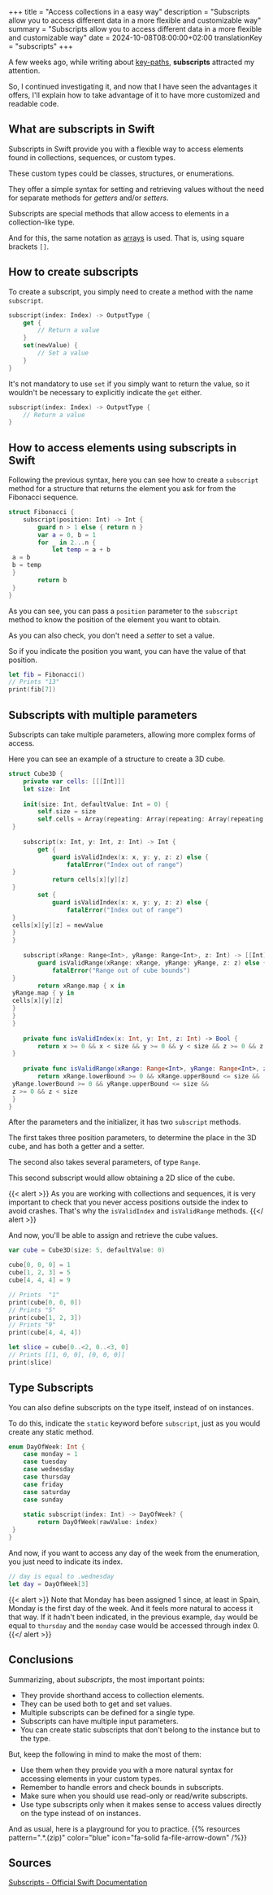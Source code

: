 +++
title = "Access collections in a easy way"
description = "Subscripts allow you to access different data in a more flexible and customizable way"
summary = "Subscripts allow you to access different data in a more flexible and customizable way"
date = 2024-10-08T08:00:00+02:00
translationKey = "subscripts"
+++

A few weeks ago, while writing about [key-paths](../key-path-expressions-swift), **subscripts** attracted my attention.

So, I continued investigating it, and now that I have seen the advantages it offers, I'll explain how to take advantage of it to have more customized and readable code.

## What are subscripts in Swift

Subscripts in Swift provide you with a flexible way to access elements found in collections, sequences, or custom types.

These custom types could be classes, structures, or enumerations.

They offer a simple syntax for setting and retrieving values without the need for separate methods for *getters* and/or *setters*.

Subscripts are special methods that allow access to elements in a collection-like type.

And for this, the same notation as [arrays](../swift-collection-types.md#arrays) is used. That is, using square brackets `[]`.

## How to create subscripts

To create a subscript, you simply need to create a method with the name `subscript`.

```swift
subscript(index: Index) -> OutputType {
    get {
        // Return a value
    }
    set(newValue) {
        // Set a value
    }
}
```

It's not mandatory to use `set` if you simply want to return the value, so it wouldn't be necessary to explicitly indicate the `get` either.

```swift
subscript(index: Index) -> OutputType {
    // Return a value
}
```

## How to access elements using subscripts in Swift

Following the previous syntax, here you can see how to create a `subscript` method for a structure that returns the element you ask for from the Fibonacci sequence.

```swift
struct Fibonacci {
    subscript(position: Int) -> Int {
        guard n > 1 else { return n }
        var a = 0, b = 1
        for _ in 2...n {
            let temp = a + b
 a = b
 b = temp
 }
        return b
 }
}
```

As you can see, you can pass a `position` parameter to the `subscript` method to know the position of the element you want to obtain.

As you can also check, you don't need a *setter* to set a value.

So if you indicate the position you want, you can have the value of that position.

```swift
let fib = Fibonacci()
// Prints "13"
print(fib[7]) 
```

## Subscripts with multiple parameters

Subscripts can take multiple parameters, allowing more complex forms of access.

Here you can see an example of a structure to create a 3D cube.

```swift
struct Cube3D {
    private var cells: [[[Int]]]
    let size: Int
    
    init(size: Int, defaultValue: Int = 0) {
        self.size = size
        self.cells = Array(repeating: Array(repeating: Array(repeating: defaultValue, count: size), count: size), count: size)
 }
    
    subscript(x: Int, y: Int, z: Int) -> Int {
        get {
            guard isValidIndex(x: x, y: y, z: z) else {
                fatalError("Index out of range")
 }
            return cells[x][y][z]
 }
        set {
            guard isValidIndex(x: x, y: y, z: z) else {
                fatalError("Index out of range")
 }
 cells[x][y][z] = newValue
 }
 }
    
    subscript(xRange: Range<Int>, yRange: Range<Int>, z: Int) -> [[Int]] {
        guard isValidRange(xRange: xRange, yRange: yRange, z: z) else {
            fatalError("Range out of cube bounds")
 }
        return xRange.map { x in
 yRange.map { y in
 cells[x][y][z]
 }
 }
 }
    
    private func isValidIndex(x: Int, y: Int, z: Int) -> Bool {
        return x >= 0 && x < size && y >= 0 && y < size && z >= 0 && z < size
 }
    
    private func isValidRange(xRange: Range<Int>, yRange: Range<Int>, z: Int) -> Bool {
        return xRange.lowerBound >= 0 && xRange.upperBound <= size &&
 yRange.lowerBound >= 0 && yRange.upperBound <= size &&
 z >= 0 && z < size
 }
}
```

After the parameters and the initializer, it has two `subscript` methods.

The first takes three position parameters, to determine the place in the 3D cube, and has both a getter and a setter.

The second also takes several parameters, of type `Range`.

This second subscript would allow obtaining a 2D slice of the cube.

{{< alert >}}
As you are working with collections and sequences, it is very important to check that you never access positions outside the index to avoid crashes. That's why the `isValidIndex` and `isValidRange` methods.
{{</ alert >}}

And now, you'll be able to assign and retrieve the cube values.

```swift
var cube = Cube3D(size: 5, defaultValue: 0)

cube[0, 0, 0] = 1
cube[1, 2, 3] = 5
cube[4, 4, 4] = 9

// Prints  "1"
print(cube[0, 0, 0])
// Prints "5"
print(cube[1, 2, 3])
// Prints "9"
print(cube[4, 4, 4])

let slice = cube[0..<2, 0..<3, 0]
// Prints [[1, 0, 0], [0, 0, 0]]
print(slice)
```

## Type Subscripts

You can also define subscripts on the type itself, instead of on instances.

To do this, indicate the `static` keyword before `subscript`, just as you would create any static method.

```swift
enum DayOfWeek: Int {
    case monday = 1
    case tuesday
    case wednesday
    case thursday
    case friday
    case saturday
    case sunday
    
    static subscript(index: Int) -> DayOfWeek? {
        return DayOfWeek(rawValue: index)
 }
}
```

And now, if you want to access any day of the week from the enumeration, you just need to indicate its index.

```swift
// day is equal to .wednesday
let day = DayOfWeek[3]
```

{{< alert >}}
Note that Monday has been assigned 1 since, at least in Spain, Monday is the first day of the week.
And it feels more natural to access it that way. If it hadn't been indicated, in the previous example, `day` would be equal to `thursday` and the `monday` case would be accessed through index 0.
{{</ alert >}}

## Conclusions

Summarizing, about *subscripts*, the most important points:

- They provide shorthand access to collection elements.
- They can be used both to get and set values.
- Multiple subscripts can be defined for a single type.
- Subscripts can have multiple input parameters.
- You can create static subscripts that don't belong to the instance but to the type.

But, keep the following in mind to make the most of them:

- Use them when they provide you with a more natural syntax for accessing elements in your custom types.
- Remember to handle errors and check bounds in subscripts.
- Make sure when you should use read-only or read/write subscripts.
- Use type subscripts only when it makes sense to access values directly on the type instead of on instances.

And as usual, here is a playground for you to practice.
{{% resources pattern=".*\.(zip)" color="blue" icon="fa-solid fa-file-arrow-down" /%}}

## Sources

[Subscripts - Official Swift Documentation](https://docs.swift.org/swift-book/documentation/the-swift-programming-language/subscripts/)
